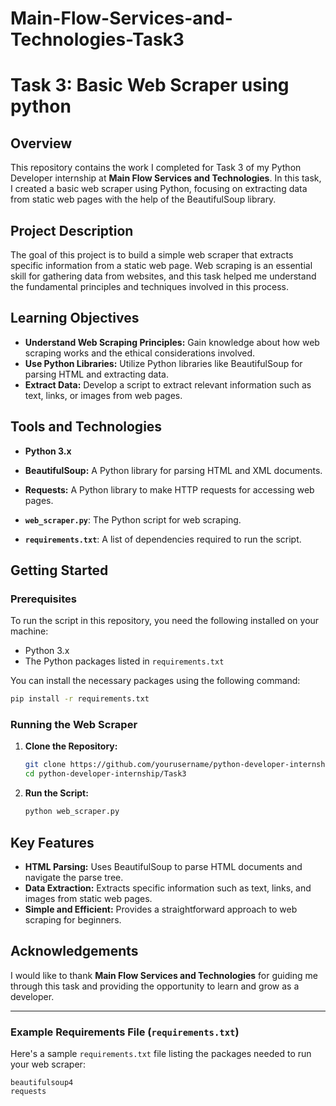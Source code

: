 # Main-Flow-Services-and-Technologies-Task3

# Task 3: Basic Web Scraper using python

## Overview

This repository contains the work I completed for Task 3 of my Python Developer internship at **Main Flow Services and Technologies**. In this task, I created a basic web scraper using Python, focusing on extracting data from static web pages with the help of the BeautifulSoup library.

## Project Description

The goal of this project is to build a simple web scraper that extracts specific information from a static web page. Web scraping is an essential skill for gathering data from websites, and this task helped me understand the fundamental principles and techniques involved in this process.

## Learning Objectives

- **Understand Web Scraping Principles:** Gain knowledge about how web scraping works and the ethical considerations involved.
- **Use Python Libraries:** Utilize Python libraries like BeautifulSoup for parsing HTML and extracting data.
- **Extract Data:** Develop a script to extract relevant information such as text, links, or images from web pages.

## Tools and Technologies

- **Python 3.x**
- **BeautifulSoup:** A Python library for parsing HTML and XML documents.
- **Requests:** A Python library to make HTTP requests for accessing web pages.


- **`web_scraper.py`**: The Python script for web scraping.
- **`requirements.txt`**: A list of dependencies required to run the script.


## Getting Started

### Prerequisites

To run the script in this repository, you need the following installed on your machine:

- Python 3.x
- The Python packages listed in `requirements.txt`

You can install the necessary packages using the following command:

```bash
pip install -r requirements.txt
```

### Running the Web Scraper

1. **Clone the Repository:**

   ```bash
   git clone https://github.com/yourusername/python-developer-internship.git
   cd python-developer-internship/Task3
   ```

2. **Run the Script:**

   ```bash
   python web_scraper.py
   ```

## Key Features

- **HTML Parsing:** Uses BeautifulSoup to parse HTML documents and navigate the parse tree.
- **Data Extraction:** Extracts specific information such as text, links, and images from static web pages.
- **Simple and Efficient:** Provides a straightforward approach to web scraping for beginners.


## Acknowledgements

I would like to thank **Main Flow Services and Technologies** for guiding me through this task and providing the opportunity to learn and grow as a developer.

---


### Example Requirements File (`requirements.txt`)

Here's a sample `requirements.txt` file listing the packages needed to run your web scraper:

```
beautifulsoup4
requests
```
